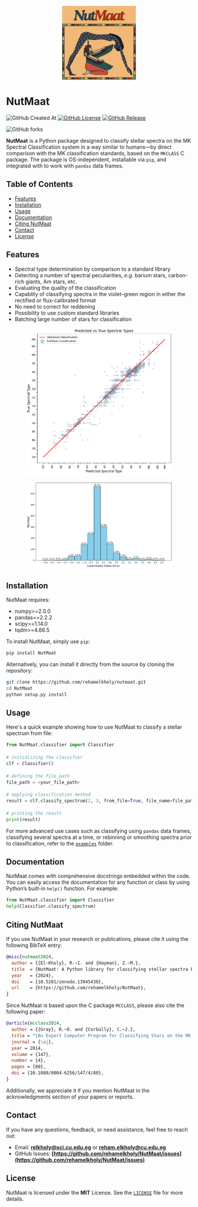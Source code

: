 <p align="center">
    <img src="data\NutMaat.jpg" alt="NutMaat" style="width: 200px;">
</p>

# NutMaat

![GitHub Created At](https://img.shields.io/github/created-at/rehamelkholy/NutMaat)
[![GitHub License](https://img.shields.io/github/license/rehamelkholy/NutMaat)](https://github.com/rehamelkholy/NutMaat/blob/main/LICENSE.txt)
[![GitHub Release](https://img.shields.io/github/v/release/rehamelkholy/NutMaat)](https://github.com/rehamelkholy/NutMaat/releases/latest)




![GitHub forks](https://img.shields.io/github/forks/rehamelkholy/NutMaat)


**NutMaat** is a Python package designed to classify stellar spectra on the MK Spectral Classification system in a way similar to humans—by direct comparison with the MK classification standards, based on the `MKCLASS` C package. The package is OS-independent, installable via `pip`, and integrated with to work with `pandas` data frames.

## Table of Contents

- [Features](#features)
- [Installation](#installation)
- [Usage](#usage)
- [Documentation](#documentation)
- [Citing NutMaat](#citing-nutmaat)
- [Contact](#contact)
- [License](#license)
  
## Features

- Spectral type determination by comparison to a standard library
- Detecting a number of spectral peculiarities, *e.g.* barium stars, carbon-rich giants, Am stars, etc.
- Evaluating the quality of the classification
- Capablity of classifying spectra in the violet–green region in either the rectified or flux-calibrated format
- No need to correct for reddening
- Possibility to use custom standard libraries
- Batching large number of stars for classification

<p align="center">
    <img src="data\spt_fit.png" alt="spectral type results" style="width: 400px;">
</p>

<p align="center">
    <img src="data\lum_error.png" alt="luminosity class error histogram" style="width: 400px;">
</p>

## Installation

NutMaat requires:
- numpy>=2.0.0
- pandas==2.2.2
- scipy>=1.14.0
- tqdm>=4.66.5

To install NutMaat, simply use `pip`:

```bash
pip install NutMaat
```

Alternatively, you can install it directly from the source by cloning the repository:

```bash
git clone https://github.com/rehamelkholy/nutmaat.git
cd NutMaat
python setup.py install
```

## Usage

Here's a quick example showing how to use NutMaat to classify a stellar spectrum from file:

```python
from NutMaat.classifier import Classifier

# initializing the classifier
clf = Classifier()

# defining the file_path
file_path = <your_file_path>

# applying classification method
result = clf.classify_spectrum(2, 3, from_file=True, file_name=file_path)

# printing the result
print(result)
```

For more advanced use cases such as classifying using `pandas` data frames, classifying several spectra at a time, or rebinning or smoothing spectra prior to classification, refer to the [`examples`](examples/) folder.

## Documentation

NutMaat comes with comprehensive docstrings embedded within the code. You can easily access the documentation for any function or class by using Python’s built-in `help()` function. For example:

```python
from NutMaat.classifier import Classifier
help(Classifier.classify_spectrum)
```

## Citing NutMaat

If you use NutMaat in your research or publications, please cite it using the following BibTeX entry:

```bibtex
@misc{nutmaat2024,
  author = {{El-Kholy}, R.~I. and {Hayman}, Z.~M.},
  title  = {NutMaat: A Python library for classifying stellar spectra based on the MKCLASS package},
  year   = {2024},
  doi    = {10.5281/zenodo.13945430},
  url    = {https://github.com/rehamelkholy/NutMaat},
}
```
Since NutMaat is based upon the C package `MCCLASS`, please also cite the following paper:

```bibtex
@article{mcclass2014,
  author = {{Gray}, R.~O. and {Corbally}, C.~J.},
  title = "{An Expert Computer Program for Classifying Stars on the MK Spectral Classification System}",
  journal = {\aj},
  year = 2014,
  volume = {147},
  number = {4},
  pages = {80},
  doi = {10.1088/0004-6256/147/4/80},
}
```

Additionally, we appreciate it if you mention NutMaat in the acknowledgments section of your papers or reports.

## Contact

If you have any questions, feedback, or need assistance, feel free to reach out:

- Email: **[relkholy@sci.cu.edu.eg](mailto:relkholy@sci.cu.edu.eg)** or **[reham.elkholy@cu.edu.eg](mailto:reham.elkholy@cu.edu.eg)**
- GitHub Issues: **[https://github.com/rehamelkholy/NutMaat/issues](https://github.com/rehamelkholy/NutMaat/issues)**

## License

NutMaat is licensed under the **MIT** License. See the [`LICENSE`](LICENSE) file for more details.

